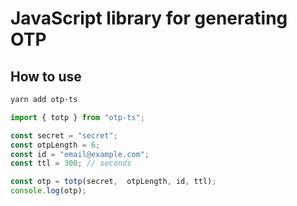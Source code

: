 # JavaScript library for generating OTP

## How to use

```bash
yarn add otp-ts
```

```typescript
import { totp } from "otp-ts";

const secret = "secret";
const otpLength = 6;
const id = "email@example.com";
const ttl = 300; // seconds

const otp = totp(secret,  otpLength, id, ttl);
console.log(otp);
```